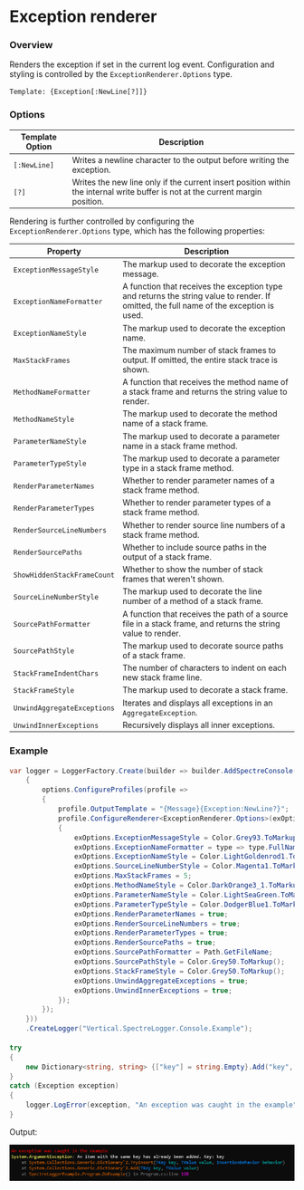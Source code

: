 ﻿# Exception renderer

### Overview

Renders the exception if set in the current log event. Configuration and styling is controlled by the `ExceptionRenderer.Options` type.

```
Template: {Exception[:NewLine[?]]}
```

### Options

|Template Option|Description|
|---|---|
|`[:NewLine]`|Writes a newline character to the output before writing the exception.|
|`[?]`|Writes the new line only if the current insert position within the internal write buffer is not at the current margin position.|

Rendering is further controlled by configuring the `ExceptionRenderer.Options` type, which has the following properties:

|Property|Description|
|---|---|
|`ExceptionMessageStyle`|The markup used to decorate the exception message.|
|`ExceptionNameFormatter`|A function that receives the exception type and returns the string value to render. If omitted, the full name of the exception is used.|
|`ExceptionNameStyle`|The markup used to decorate the exception name.|
|`MaxStackFrames`|The maximum number of stack frames to output. If omitted, the entire stack trace is shown.|
|`MethodNameFormatter`|A function that receives the method name of a stack frame and returns the string value to render.|
|`MethodNameStyle`|The markup used to decorate the method name of a stack frame.|
|`ParameterNameStyle`|The markup used to decorate a parameter name in a stack frame method.|
|`ParameterTypeStyle`|The markup used to decorate a parameter type in a stack frame method.|
|`RenderParameterNames`|Whether to render parameter names of a stack frame method.|
|`RenderParameterTypes`|Whether to render parameter types of a stack frame method.|
|`RenderSourceLineNumbers`|Whether to render source line numbers of a stack frame method.|
|`RenderSourcePaths`|Whether to include source paths in the output of a stack frame.|
|`ShowHiddenStackFrameCount`|Whether to show the number of stack frames that weren't shown.|
|`SourceLineNumberStyle`|The markup used to decorate the line number of a method of a stack frame.|
|`SourcePathFormatter`|A function that receives the path of a source file in a stack frame, and returns the string value to render.|
|`SourcePathStyle`|The markup used to decorate source paths of a stack frame.|
|`StackFrameIndentChars`|The number of characters to indent on each new stack frame line.|
|`StackFrameStyle`|The markup used to decorate a stack frame.|
|`UnwindAggregateExceptions`|Iterates and displays all exceptions in an `AggregateException`.|
|`UnwindInnerExceptions`|Recursively displays all inner exceptions.|

### Example

```csharp
var logger = LoggerFactory.Create(builder => builder.AddSpectreConsole(options =>
    {
        options.ConfigureProfiles(profile =>
        {
            profile.OutputTemplate = "{Message}{Exception:NewLine?}";
            profile.ConfigureRenderer<ExceptionRenderer.Options>(exOptions =>
            {
                exOptions.ExceptionMessageStyle = Color.Grey93.ToMarkup();
                exOptions.ExceptionNameFormatter = type => type.FullName!;
                exOptions.ExceptionNameStyle = Color.LightGoldenrod1.ToMarkup();
                exOptions.SourceLineNumberStyle = Color.Magenta1.ToMarkup(); 
                exOptions.MaxStackFrames = 5;
                exOptions.MethodNameStyle = Color.DarkOrange3_1.ToMarkup();
                exOptions.ParameterNameStyle = Color.LightSeaGreen.ToMarkup();
                exOptions.ParameterTypeStyle = Color.DodgerBlue1.ToMarkup();
                exOptions.RenderParameterNames = true;
                exOptions.RenderSourceLineNumbers = true;
                exOptions.RenderParameterTypes = true;
                exOptions.RenderSourcePaths = true;
                exOptions.SourcePathFormatter = Path.GetFileName;
                exOptions.SourcePathStyle = Color.Grey50.ToMarkup();
                exOptions.StackFrameStyle = Color.Grey50.ToMarkup();
                exOptions.UnwindAggregateExceptions = true;
                exOptions.UnwindInnerExceptions = true;
            });
        });
    }))
    .CreateLogger("Vertical.SpectreLogger.Console.Example");

try
{
    new Dictionary<string, string> {["key"] = string.Empty}.Add("key", string.Empty);
}
catch (Exception exception)
{
    logger.LogError(exception, "An exception was caught in the example");
}
```

Output:

![output](snips/exception.png)
